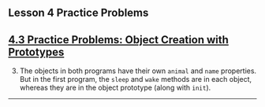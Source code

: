 ## Lesson 4 Practice Problems

## [4.3 Practice Problems: Object Creation with Prototypes](https://launchschool.com/lessons/d5964d17/assignments/02f965cb)

3. The objects in both programs have their own `animal` and `name` properties. But in the first program, the `sleep` and `wake` methods are in each object, whereas they are in the object prototype (along with `init`).

---

